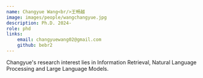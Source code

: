 ```yaml
---  
name: Changyue Wang<br/>王畅越
image: images/people/wangchangyue.jpg  
description: Ph.D. 2024-  
role: phd  
links:
    email: changyuewang02@gmail.com   
    github: bebr2
--- 
```


Changyue's research interest lies in Information Retrieval, Natural Language Processing and Large Language Models.